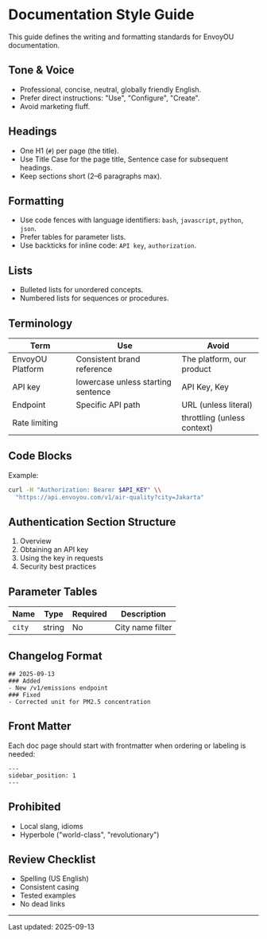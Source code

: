 # Documentation Style Guide

This guide defines the writing and formatting standards for EnvoyOU documentation.

## Tone & Voice
- Professional, concise, neutral, globally friendly English.
- Prefer direct instructions: "Use", "Configure", "Create".
- Avoid marketing fluff.

## Headings
- One H1 (`#`) per page (the title).
- Use Title Case for the page title, Sentence case for subsequent headings.
- Keep sections short (2–6 paragraphs max).

## Formatting
- Use code fences with language identifiers: `bash`, `javascript`, `python`, `json`.
- Prefer tables for parameter lists.
- Use backticks for inline code: `API key`, `authorization`.

## Lists
- Bulleted lists for unordered concepts.
- Numbered lists for sequences or procedures.

## Terminology

| Term | Use | Avoid |
|------|-----|-------|
| EnvoyOU Platform | Consistent brand reference | The platform, our product |
| API key | lowercase unless starting sentence | API Key, Key |
| Endpoint | Specific API path | URL (unless literal) |
| Rate limiting |  | throttling (unless context) |

## Code Blocks
Example:
```bash
curl -H "Authorization: Bearer $API_KEY" \\
  "https://api.envoyou.com/v1/air-quality?city=Jakarta"
```

## Authentication Section Structure
1. Overview
2. Obtaining an API key
3. Using the key in requests
4. Security best practices

## Parameter Tables
| Name | Type | Required | Description |
|------|------|----------|-------------|
| `city` | string | No | City name filter |

## Changelog Format
```text
## 2025-09-13
### Added
- New /v1/emissions endpoint
### Fixed
- Corrected unit for PM2.5 concentration
```

## Front Matter
Each doc page should start with frontmatter when ordering or labeling is needed:
```text
---
sidebar_position: 1
---
```

## Prohibited
- Local slang, idioms
- Hyperbole ("world-class", "revolutionary")

## Review Checklist
- Spelling (US English)
- Consistent casing
- Tested examples
- No dead links

---
Last updated: 2025-09-13
